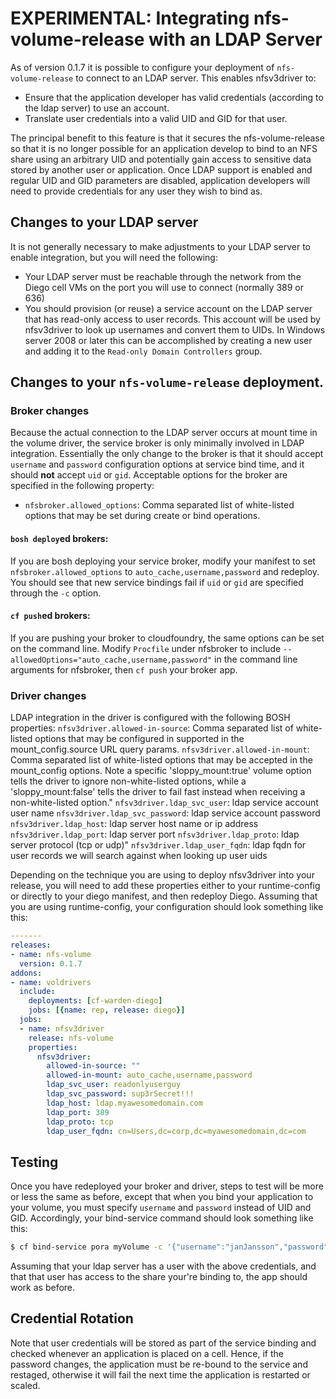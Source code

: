 # EXPERIMENTAL: Integrating nfs-volume-release with an LDAP Server

As of version 0.1.7 it is possible to configure your deployment of `nfs-volume-release` to connect to an LDAP server.  This enables nfsv3driver to:
- Ensure that the application developer has valid credentials (according to the ldap server) to use an account.
- Translate user credentials into a valid UID and GID for that user.

The principal benefit to this feature is that it secures the nfs-volume-release so that it is no longer possible for an application develop to bind
to an NFS share using an arbitrary UID and potentially gain access to sensitive data stored by another user or application.  Once LDAP support is
enabled and regular UID and GID parameters are disabled, application developers will need to provide credentials for any user they wish to bind as.

## Changes to your LDAP server
It is not generally necessary to make adjustments to your LDAP server to enable integration, but you will need the following:
- Your LDAP server must be reachable through the network from the Diego cell VMs on the port you will use to connect (normally 389 or 636)
- You should provision (or reuse) a service account on the LDAP server that has read-only access to user records.  This account will be used by 
  nfsv3driver to look up usernames and convert them to UIDs.  In Windows server 2008 or later this can be accomplished by creating a new user
  and adding it to the `Read-only Domain Controllers` group.
  
## Changes to your `nfs-volume-release` deployment.
### Broker changes
Because the actual connection to the LDAP server occurs at mount time in the volume driver, the service broker is only minimally involved in
LDAP integration.  Essentially the only change to the broker is that it should accept `username` and `password` configuration options at 
service bind time, and it should **not** accept `uid` or `gid`.  Acceptable options for the broker are specified in the following property:
- `nfsbroker.allowed_options`: Comma separated list of white-listed options that may be set during create or bind operations. 

#### `bosh deploy`ed brokers:
If you are bosh deploying your service broker, modify your manifest to set `nfsbroker.allowed_options` to `auto_cache,username,password` and redeploy.
You should see that new service bindings fail if `uid` or `gid` are specified through the `-c` option. 

#### `cf push`ed brokers:
If you are pushing your broker to cloudfoundry, the same options can be set on the command line.  Modify `Procfile` under nfsbroker to include 
`--allowedOptions="auto_cache,username,password"` in the command line arguments for nfsbroker, then `cf push` your broker app.

### Driver changes
LDAP integration in the driver is configured with the following BOSH properties:
 `nfsv3driver.allowed-in-source`: Comma separated list of white-listed options that may be configured in supported in the mount_config.source URL query params.
 `nfsv3driver.allowed-in-mount`: Comma separated list of white-listed options that may be accepted in the mount_config options. Note a specific 'sloppy_mount:true' volume option tells the driver to ignore non-white-listed options, while a 'sloppy_mount:false' tells the driver to fail fast instead when receiving a non-white-listed option."
 `nfsv3driver.ldap_svc_user`: ldap service account user name
 `nfsv3driver.ldap_svc_password`: ldap service account password
 `nfsv3driver.ldap_host`: ldap server host name or ip address
 `nfsv3driver.ldap_port`: ldap server port
 `nfsv3driver.ldap_proto`: ldap server protocol (tcp or udp)"
 `nfsv3driver.ldap_user_fqdn`: ldap fqdn for user records we will search against when looking up user uids
   
Depending on the technique you are using to deploy nfsv3driver into your release, you will need to add these properties either to your runtime-config or directly 
to your diego manifest, and then redeploy Diego.  Assuming that you are using runtime-config, your configuration should look something like this:

```yaml
-------
releases:
- name: nfs-volume
  version: 0.1.7
addons:
- name: voldrivers
  include:
    deployments: [cf-warden-diego]
    jobs: [{name: rep, release: diego}]
  jobs:
  - name: nfsv3driver
    release: nfs-volume
    properties:
      nfsv3driver:
        allowed-in-source: ""
        allowed-in-mount: auto_cache,username,password
        ldap_svc_user: readonlyuserguy
        ldap_svc_password: sup3rSecret!!!
        ldap_host: ldap.myawesomedomain.com
        ldap_port: 389
        ldap_proto: tcp
        ldap_user_fqdn: cn=Users,dc=corp,dc=myawesomedomain,dc=com
```

## Testing

Once you have redeployed your broker and driver, steps to test will be more or less the same as before, except that when you bind your 
application to your volume, you must specify `username` and `password` instead of UID and GID.  Accordingly, your bind-service command should look something like this:

```bash
$ cf bind-service pora myVolume -c '{"username":"janJansson","password":"fromW1sconson!"}'
```

Assuming that your ldap server has a user with the above credentials, and that that user has access to the share your're binding to, the app should work as before.

## Credential Rotation

Note that user credentials will be stored as part of the service binding and checked whenever an application is placed on a cell.  Hence, if the password changes, the 
application must be re-bound to the service and restaged, otherwise it will fail the next time the application is restarted or scaled.
